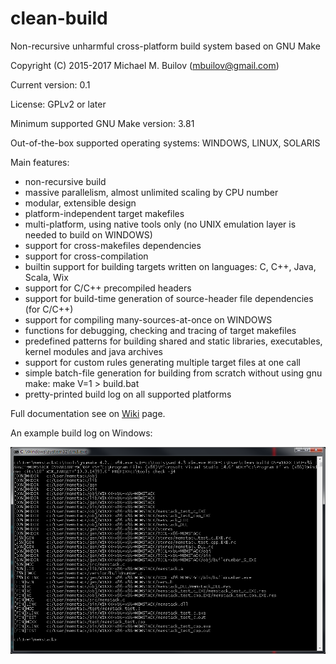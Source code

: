 # clean-build
Non-recursive unharmful cross-platform build system based on GNU Make

Copyright (C) 2015-2017 Michael M. Builov (mbuilov@gmail.com)

Current version: 0.1

License: GPLv2 or later

Minimum supported GNU Make version: 3.81

Out-of-the-box supported operating systems: WINDOWS, LINUX, SOLARIS

Main features:

- non-recursive build
- massive parallelism, almost unlimited scaling by CPU number
- modular, extensible design
- platform-independent target makefiles
- multi-platform, using native tools only (no UNIX emulation layer is needed to build on WINDOWS)
- support for cross-makefiles dependencies
- support for cross-compilation
- builtin support for building targets written on languages: C, C++, Java, Scala, Wix
- support for C/C++ precompiled headers
- support for build-time generation of source-header file dependencies (for C/C++)
- support for compiling many-sources-at-once on WINDOWS
- functions for debugging, checking and tracing of target makefiles
- predefined patterns for building shared and static libraries, executables, kernel modules and java archives
- support for custom rules generating multiple target files at one call
- simple batch-file generation for building from scratch without using gnu make: make V=1 > build.bat
- pretty-printed build log on all supported platforms

Full documentation see on [Wiki](https://github.com/mbuilov/clean-build/wiki) page.

An example build log on Windows:

![memstack build log](memstack.png)
